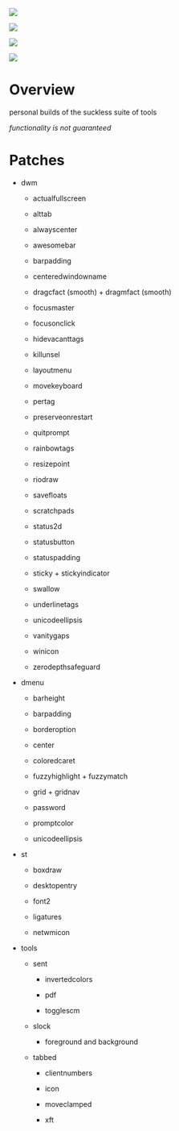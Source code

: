 ![](arch.png)

![](gentoo.png)

![](menu.png)

![](colors.png)

Overview
========

personal builds of the suckless suite of tools

*functionality is not guaranteed*


Patches
=======

* dwm

  * actualfullscreen

  * alttab

  * alwayscenter

  * awesomebar

  * barpadding

  * centeredwindowname

  * dragcfact (smooth) + dragmfact (smooth)

  * focusmaster

  * focusonclick

  * hidevacanttags

  * killunsel

  * layoutmenu

  * movekeyboard

  * pertag

  * preserveonrestart

  * quitprompt

  * rainbowtags

  * resizepoint

  * riodraw

  * savefloats

  * scratchpads

  * status2d

  * statusbutton

  * statuspadding

  * sticky + stickyindicator

  * swallow

  * underlinetags

  * unicodeellipsis

  * vanitygaps

  * winicon

  * zerodepthsafeguard

* dmenu

  * barheight

  * barpadding

  * borderoption

  * center

  * coloredcaret

  * fuzzyhighlight + fuzzymatch

  * grid + gridnav

  * password

  * promptcolor

  * unicodeellipsis

* st

  * boxdraw

  * desktopentry

  * font2

  * ligatures

  * netwmicon


* tools

  * sent

    * invertedcolors

    * pdf

    * togglescm


  * slock

    * foreground and background

  * tabbed

    * clientnumbers

    * icon

    * moveclamped

    * xft
